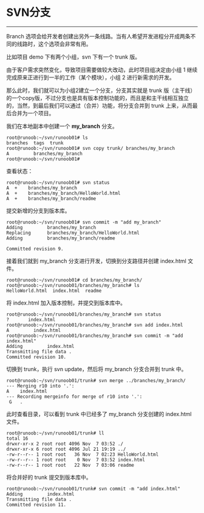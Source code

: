 # SVN分支

------

Branch 选项会给开发者创建出另外一条线路。当有人希望开发进程分开成两条不同的线路时，这个选项会非常有用。

比如项目 demo 下有两个小组，svn 下有一个 trunk 版。

由于客户需求突然变化，导致项目需要做较大改动，此时项目组决定由小组 1 继续完成原来正进行到一半的工作（某个模块），小组 2 进行新需求的开发。

那么此时，我们就可以为小组2建立一个分支，分支其实就是 trunk 版（主干线）的一个copy版，不过分支也是具有版本控制功能的，而且是和主干线相互独立的，当然，到最后我们可以通过（合并）功能，将分支合并到 trunk 上来，从而最后合并为一个项目。

我们在本地副本中创建一个 **my_branch** 分支。

```
root@runoob:~/svn/runoob01# ls
branches  tags  trunk
root@runoob:~/svn/runoob01# svn copy trunk/ branches/my_branch
A         branches/my_branch
root@runoob:~/svn/runoob01# 
```

查看状态：

```
root@runoob:~/svn/runoob01# svn status
A  +    branches/my_branch
A  +    branches/my_branch/HelloWorld.html
A  +    branches/my_branch/readme
```

提交新增的分支到版本库。

```
root@runoob:~/svn/runoob01# svn commit -m "add my_branch" 
Adding         branches/my_branch
Replacing      branches/my_branch/HelloWorld.html
Adding         branches/my_branch/readme

Committed revision 9.
```

接着我们就到 my_branch 分支进行开发，切换到分支路径并创建 index.html 文件。

```
root@runoob:~/svn/runoob01# cd branches/my_branch/
root@runoob:~/svn/runoob01/branches/my_branch# ls
HelloWorld.html  index.html  readme
```

将 index.html 加入版本控制，并提交到版本库中。

```
root@runoob:~/svn/runoob01/branches/my_branch# svn status
?       index.html
root@runoob:~/svn/runoob01/branches/my_branch# svn add index.html 
A         index.html
root@runoob:~/svn/runoob01/branches/my_branch# svn commit -m "add index.html"
Adding         index.html
Transmitting file data .
Committed revision 10.
```



切换到 trunk，执行 svn update，然后将 my_branch 分支合并到 trunk 中。



```
root@runoob:~/svn/runoob01/trunk# svn merge ../branches/my_branch/
--- Merging r10 into '.':
A    index.html
--- Recording mergeinfo for merge of r10 into '.':
 G   .
```

此时查看目录，可以看到 trunk 中已经多了 my_branch 分支创建的 index.html 文件。

```
root@runoob:~/svn/runoob01/trunk# ll
total 16
drwxr-xr-x 2 root root 4096 Nov  7 03:52 ./
drwxr-xr-x 6 root root 4096 Jul 21 19:19 ../
-rw-r--r-- 1 root root   36 Nov  7 02:23 HelloWorld.html
-rw-r--r-- 1 root root    0 Nov  7 03:52 index.html
-rw-r--r-- 1 root root   22 Nov  7 03:06 readme
```

将合并好的 trunk 提交到版本库中。

```
root@runoob:~/svn/runoob01/trunk# svn commit -m "add index.html"
Adding         index.html
Transmitting file data .
Committed revision 11.
```